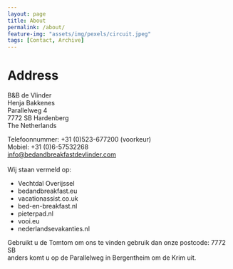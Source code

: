 ```yaml
---
layout: page
title: About
permalink: /about/
feature-img: "assets/img/pexels/circuit.jpeg"
tags: [Contact, Archive]
---
```


# Address
B&B de Vlinder<br />
Henja Bakkenes<br />
Parallelweg 4<br />
7772 SB Hardenberg<br />
The Netherlands<br />

Telefoonnummer: +31 (0)523-677200 (voorkeur)<br />
Mobiel: +31 (0)6-57532268<br />
info@bedandbreakfastdevlinder.com<br /><br />
Wij staan vermeld op:<br />
- Vechtdal Overijssel
- bedandbreakfast.eu
- vacationassist.co.uk
- bed-en-breakfast.nl
- pieterpad.nl
- vooi.eu
- nederlandsevakanties.nl

Gebruikt u de Tomtom om ons te vinden gebruik dan onze postcode: 7772 SB<br />
anders komt u op de Parallelweg in Bergentheim om de Krim uit.
